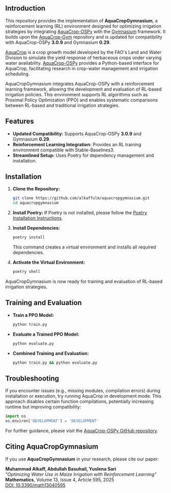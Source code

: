 ## Introduction

This repository provides the implementation of **AquaCropGymnasium**, a reinforcement learning (RL) environment designed for optimizing irrigation strategies by integrating [AquaCrop-OSPy](https://aquacropos.github.io/aquacrop/) with the [Gymnasium](https://gymnasium.farama.org/) framework. It builds upon the [AquaCrop-Gym](https://github.com/aquacropos/aquacrop-gym) repository and is updated for compatibility with AquaCrop-OSPy **3.0.9** and Gymnasium **0.29**.

[AquaCrop](https://www.fao.org/aquacrop/en/) is a crop growth model developed by the FAO's Land and Water Division to simulate the yield response of herbaceous crops under varying water availability. [AquaCrop-OSPy](https://aquacropos.github.io/aquacrop/) provides a Python-based interface for AquaCrop, facilitating research in crop-water management and irrigation scheduling.

AquaCropGymnasium integrates AquaCrop-OSPy with a reinforcement learning framework, allowing the development and evaluation of RL-based irrigation policies. This environment supports RL algorithms such as Proximal Policy Optimization (PPO) and enables systematic comparisons between RL-based and traditional irrigation strategies.

## Features

- **Updated Compatibility:** Supports AquaCrop-OSPy **3.0.9** and Gymnasium **0.29**.
- **Reinforcement Learning Integration:** Provides an RL training environment compatible with Stable-Baselines3.
- **Streamlined Setup:** Uses Poetry for dependency management and installation.

## Installation

1. **Clone the Repository:**
    ```bash
    git clone https://github.com/alkaffulm/aquacropgymnasium.git
    cd aquacropgymnasium
    ```

2. **Install Poetry:**
    If Poetry is not installed, please follow the [Poetry Installation Instructions](https://python-poetry.org/docs/#installation).

3. **Install Dependencies:**
    ```bash
    poetry install
    ```
    This command creates a virtual environment and installs all required dependencies.

4. **Activate the Virtual Environment:**
    ```bash
    poetry shell
    ```

AquaCropGymnasium is now ready for training and evaluation of RL-based irrigation strategies.

## Training and Evaluation

- **Train a PPO Model:**
    ```bash
    python train.py
    ```

- **Evaluate a Trained PPO Model:**
    ```bash
    python evaluate.py
    ```

- **Combined Training and Evaluation:**
    ```bash
    python train.py && python evaluate.py
    ```

## Troubleshooting

If you encounter issues (e.g., missing modules, compilation errors) during installation or execution, try running AquaCrop in development mode. This approach disables certain function compilations, potentially increasing runtime but improving compatibility:

```python
import os
os.environ['DEVELOPMENT'] = 'DEVELOPMENT'
```

For further guidance, please visit the [AquaCrop-OSPy GitHub repository](https://github.com/aquacropos/aquacrop?tab=readme-ov-file#installation-troubleshooting).

## Citing AquaCropGymnasium

If you use **AquaCropGymnasium** in your research, please cite our paper:

**Muhammad Alkaff, Abdullah Basuhail, Yuslena Sari**  
*"Optimizing Water Use in Maize Irrigation with Reinforcement Learning"*  
**Mathematics**, Volume 13, Issue 4, Article 595, 2025  
[DOI: 10.3390/math13040595](https://www.mdpi.com/2227-7390/13/4/595)
